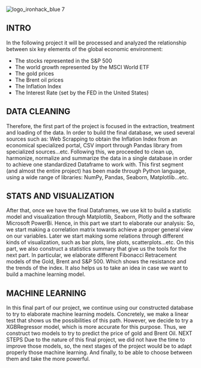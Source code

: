 ![logo_ironhack_blue 7](https://user-images.githubusercontent.com/23629340/40541063-a07a0a8a-601a-11e8-91b5-2f13e4e6b441.png)

## INTRO

In the following project it will be processed and analyzed the relationship between six key elements of the global economic environment: 
-	The stocks represented in the S&P 500
-	The world growth represented by the MSCI World ETF
-	The gold prices
-	The Brent oil prices
-	The Inflation Index
-	The Interest Rate (set by the FED in the United States)

## DATA CLEANING
Therefore, the first part of the project is focused in the extraction, treatment and loading of the data. In order to build the final database, we used several sources such as: Web Scrapping to obtain the Inflation Index from an economical specialized portal, CSV import through Pandas library from specialized sources…etc. 
Following this, we proceeded to clean up, harmonize, normalize and summarize the data in a single database in order to achieve one standardized Dataframe to work with.
This first segment (and almost the entire project) has been made through Python language, using a wide range of libraries: NumPy, Pandas, Seaborn, Matplotlib…etc.

## STATS AND VISUALIZATION
After that, once we have the final Dataframes, we use kit to build a statistic model and visualization through Matplotlib, Seaborn, Plotly and the software Microsoft PowerBi.
Hence, in this part we start to elaborate our analysis:
So, we start making a correlation matrix towards achieve a proper general view on our variables. Later we start making some relations through different kinds of visualization, such as bar plots, line plots, scatterplots…etc.
On this part, we also construct a statistics summary that give us the tools for the next part. In particular, we elaborate different Fibonacci Retracement models of the Gold, Brent and S&P 500. Which shows the resistance and the trends of the index. It also helps us to take an idea in case we want to build a machine learning model.

## MACHINE LEARNING
In this final part of our project, we continue using our constructed database to try to elaborate machine learning models. Concretely, we make a linear test that shows us the possibilities of this path. However, we decide to try a XGBRegressor model, which is more accurate for this purpose. Thus, we construct two models to try to predict the price of gold and Brent Oil.
NEXT STEPS
Due to the nature of this final project, we did not have the time to improve those models, so, the next stages of the project would be to adapt properly those machine learning. And finally, to be able to choose between them and take the more powerful. 
